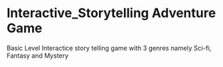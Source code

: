 # Interactive_Storytelling Adventure Game
 Basic Level Interactice story telling game with 3 genres namely Sci-fi, Fantasy and Mystery
